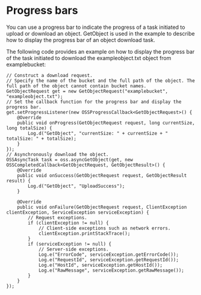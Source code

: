 # Progress bars

You can use a progress bar to indicate the progress of a task initiated to upload or download an object. GetObject is used in the example to describe how to display the progress bar of an object download task.

The following code provides an example on how to display the progress bar of the task initiated to download the exampleobject.txt object from examplebucket:

```
// Construct a download request.
// Specify the name of the bucket and the full path of the object. The full path of the object cannot contain bucket names.
GetObjectRequest get = new GetObjectRequest("examplebucket", "exampleobject.txt");
// Set the callback function for the progress bar and display the progress bar.
get.setProgressListener(new OSSProgressCallback<GetObjectRequest>() {
    @Override
    public void onProgress(GetObjectRequest request, long currentSize, long totalSize) {
        Log.d("GetObject", "currentSize: " + currentSize + " totalSize: " + totalSize);
    }
});
// Asynchronously download the object.
OSSAsyncTask task = oss.asyncGetObject(get, new OSSCompletedCallback<GetObjectRequest, GetObjectResult>() {
    @Override
    public void onSuccess(GetObjectRequest request, GetObjectResult result) {
        Log.d("GetObject", "UploadSuccess");
    }

    @Override
    public void onFailure(GetObjectRequest request, ClientException clientException, ServiceException serviceException) {
        // Request exceptions.
        if (clientException != null) {
            // Client-side exceptions such as network errors.
            clientException.printStackTrace();
        }
        if (serviceException != null) {
            // Server-side exceptions.
            Log.e("ErrorCode", serviceException.getErrorCode());
            Log.e("RequestId", serviceException.getRequestId());
            Log.e("HostId", serviceException.getHostId());
            Log.e("RawMessage", serviceException.getRawMessage());
        }
    }
});
```

